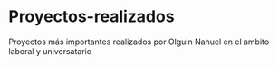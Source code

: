 # Proyectos-realizados
 Proyectos más importantes realizados por Olguin Nahuel en el ambito laboral y universatario
